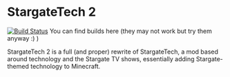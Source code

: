 StargateTech 2
==============

[![Build Status](http://www.theender.net/jenkins/job/StargateTech2/badge/icon)](http://www.theender.net/jenkins/job/StargateTech2/) You can find builds here (they may not work but try them anyway :) )

StargateTech 2 is a full (and proper) rewrite of StargateTech,
a mod based around technology and the Stargate TV shows,
essentially adding Stargate-themed technology to Minecraft.
